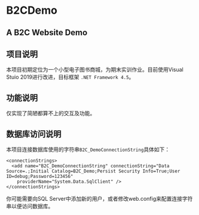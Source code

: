 # B2CDemo
## A B2C Website Demo

## 项目说明
本项目初期定位为一个小型电子图书商城，为期末实训作业。目前使用Visual Stuio 2019进行改进，目标框架 `.NET Framework 4.5`。

## 功能说明
仅实现了简陋都算不上的交互及功能。


## 数据库访问说明


本项目连接数据库使用的字符串`B2C_DemoConnectionString`具体如下：
```
<connectionStrings>
  <add name="B2C_DemoConnectionString" connectionString="Data Source=.;Initial Catalog=B2C_Demo;Persist Security Info=True;User ID=debug;Password=123456"
    providerName="System.Data.SqlClient" />
</connectionStrings>
```
你可能需要向SQL Server中添加新的用户，或者修改web.config来配置连接字符串以便访问数据库。
